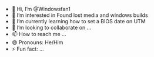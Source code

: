 - 👋 Hi, I’m @Windowsfan1
- 👀 I’m interested in Found lost media and windows builds
- 🌱 I’m currently learning how to set a BIOS date on UTM
- 💞️ I’m looking to collaborate on ...
- 📫 How to reach me ...
- 😄 Pronouns: He/Him
- ⚡ Fun fact: ...

<!---
Windowsfan1/Windowsfan1 is a ✨ special ✨ repository because its `README.md` (this file) appears on your GitHub profile.
You can click the Preview link to take a look at your changes.
--->
